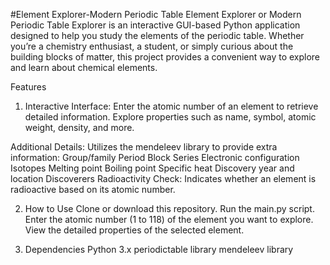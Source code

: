 #Element Explorer-Modern Periodic Table
Element Explorer or Modern Periodic Table Explorer is an interactive GUI-based Python application designed to help you study the elements of the periodic table. Whether you’re a chemistry enthusiast, 
a student, or simply curious about the building blocks of matter, this project provides a convenient way to explore and learn about chemical elements.

Features
1. Interactive Interface:
  Enter the atomic number of an element to retrieve detailed information.
  Explore properties such as name, symbol, atomic weight, density, and more.

  Additional Details:
  Utilizes the mendeleev library to provide extra information:
            Group/family
            Period
            Block
            Series
            Electronic configuration
            Isotopes
            Melting point
            Boiling point
            Specific heat
            Discovery year and location
            Discoverers
            Radioactivity Check:
            Indicates whether an element is radioactive based on its atomic number.

2. How to Use
  Clone or download this repository.
  Run the main.py script.
  Enter the atomic number (1 to 118) of the element you want to explore.
  View the detailed properties of the selected element.

3. Dependencies
    Python 3.x
    periodictable library
    mendeleev library
